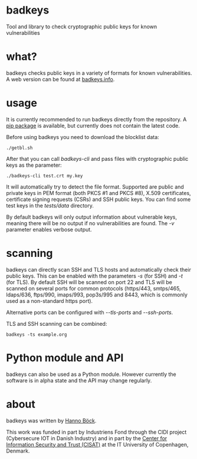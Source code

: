 # badkeys

Tool and library to check cryptographic public keys for known vulnerabilities

# what?

badkeys checks public keys in a variety of formats for known vulnerabilities.
A web version can be found at [badkeys.info](https://badkeys.info/).

# usage

It is currently recommended to run badkeys directly from the repository. A
[pip package](https://pypi.org/project/badkeys/) is available, but currently
does not contain the latest code.

Before using badkeys you need to download the blocklist data:
```
./getbl.sh
```

After that you can call _badkeys-cli_ and pass files with cryptographic
public keys as the parameter:
```
./badkeys-cli test.crt my.key
```

It will automatically try to detect the file format. Supported are public and
private keys in PEM format (both PKCS #1 and PKCS #8), X.509 certificates,
certificate signing requests (CSRs) and SSH public keys.
You can find some test keys in the _tests/data_ directory.

By default badkeys will only output information about vulnerable keys, meaning
there will be no output if no vulnerabilities are found. The _-v_ parameter
enables verbose output.

# scanning

badkeys can directly scan SSH and TLS hosts and automatically check their public
keys. This can be enabled with the parameters _-s_ (for SSH) and _-t_ (for TLS).
By default SSH will be scanned on port 22 and TLS will be scanned on several
ports for common protocols (https/443, smtps/465, ldaps/636, ftps/990,
imaps/993, pop3s/995 and 8443, which is commonly used as a non-standard https port).

Alternative ports can be configured with _--tls-ports_ and _--ssh-ports_.

TLS and SSH scanning can be combined:
```
badkeys -ts example.org
```

# Python module and API

badkeys can also be used as a Python module. However currently the software is
in alpha state and the API may change regularly.

# about

badkeys was written by [Hanno Böck](https://hboeck.de).

This work was funded in part by Industriens Fond through the CIDI project
(Cybersecure IOT in Danish Industry) and in part by the
[Center for Information Security and Trust (CISAT)](https://cist.dk/)
at the IT University of Copenhagen, Denmark.
